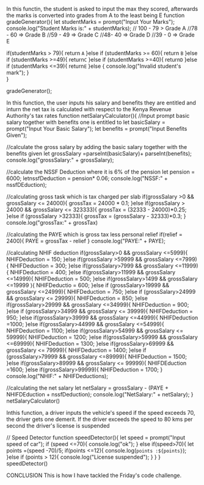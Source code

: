 In this functin, the student is asked to input the max they scored, afterwards the marks is converted into grades from A to the least being  E
function gradeGenerator(){
    let studentMarks = prompt("Input Your Marks");
    console.log("Student  Marks is:" + studentMarks);
    // 100 - 79 > Grade A
    //78 - 60 => Grade B
    //59 - 49 => Grade C
    //48- 40 => Grade D
    //39 - 0 => Grade E 

if(studentMarks > 79){
    return `A`
}else if (studentMarks >= 60){
    return `B`
}else if (studentMarks >=49){
    return`C`
}else if (studentMarks >=40){
    return`D`
}else if (studentMarks <=39){
    return`E`
}else {
    console.log("Invalid student's mark");
}  
}

gradeGenerator();



In this function, the user inputs his salary and benefits they are entitled and inturn the net tax is calculated with respect to the Kenya Revenue Authority's tax rates
function netSalaryCalculator(){
//Input prompt basic salary together with benefits one is entitled to
let basicSalary = prompt("Input Your Basic Salary");
let benefits = prompt("Input Benefits Given");

//calculate the gross salary by adding the basic salary together with the benefits given
let grossSalary =parseInt(basicSalary)+ parseInt(benefits);
console.log("grossSalary:" + grossSalary);

//calculate the NSSF Deduction where it is 6% of the pension
let pension = 6000;
letnssfDeduction = pension* 0.06;
console.log("NSSF:" + nssfDEduction);

//calculating gross task which is tax charged per slab
if(grossSalary >0 && grossSalary <= 24000){
    grossTax = 24000 * 0.1;
}else if(grossSalary > 24000 && grossSalary <= 323333){
    grossTax = (32333 - 24000)*0.25;
}else if (grossSalary >32333){
    grossTax = (grossSalary - 32333)*0.3;
}
console.log("grossTax:" + grossTax)

//calculating the PAYE which is gross tax less personal relief
if(relief = 2400){
    PAYE = grossTax - relief
}
console.log("PAYE:" + PAYE);

//calculating NHIF deduction
if(grossSalary>0 && grossSalary <=5999){
    NHIFDeduction = 150;
}else if(grossSalary >59999 && grossSalary <=7999){
    NHIFDeduction = 300;
}else if(grossSalary>7999 && grossSalary <=11999){
    NHIFDeduction = 400;
}else if(grossSalary>11999 && grossSalary <=14999){
    NHIFDeduction = 500;
}else if(grossSalary>1499 && grossSalary <=19999 ){
    NHIFDeductio = 600;
}else if (grossSalary>19999 && grossSalary <=24999){
    NHIFDeduction = 750;
}else if (grossSalary>24999 && grossSalary <= 29999){
    NHIFDeduction = 850;
}else if(grossSalary>29999 && grossSalary <=34999){
    NHIFDeduction = 900;
}else if (grossSalary>34999 && grossSalary <= 39999){
    NHIFDeduction = 950;
}else if(grossSalary>39999 && grossSalary <=44999){
    NHIFDeduction =1000;
}else if(grossSalary>44999 && grossSalary <=54999){
    NHIFDeduction = 1100;
}else if(grossSalary>54999 && grossSalary <= 59999){
    NHIFDeduction = 1200;
}else if(grossSalary>59999 && grossSalary <=69999){
    NHIFDeduction = 1300;
}else if(grossSalary>69999 && grossSalary <= 79999){
    NHIFDeduction = 1400;
}else if (grossSalary>79999 && grossSalary <=89999){
    NHIFDeduction = 1500;
}else if(grossSalary>89999 && grossSalary <= 99999){
    NHIFDEduction =1600;
}else if(grossSalary>99999){
    NHIFDeduction = 1700;
}
console.log("NHIF:" + NHIFDeductions);

//calculating the net salary
let netSalary = grossSalary - (PAYE + NHIFDEduction + nssfDeduction);
console.log("NetSalary:" + netSalary);
}
netSalaryCalculator()




Inthis function, a driver inputs the vehicle's speed if the speed exceeds 70, the driver gets one demerit. If the driver exceeds the speed to 80 kms per second the driver's license is suspended

// Speed Detector
function speedDetector(){
    let speed = prompt("Input speed of car");
    if (speed <=70){
        console.log("ok");
    } else if(speed>70){
        let points =(speed -70)/5;
        if(points <=12){
            console.log(`points :${points}`);
        }else if (points > 12){
            console.log("License suspended");
        }
    }
}
speedDetector()

CONCLUSION
This is how I have tackled the Friday's code challenge.
